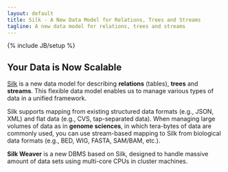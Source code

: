 ```yaml
---
layout: default
title: Silk - A New Data Model for Relations, Trees and Streams
tagline: A new data model for relations, trees and streams
---
```

{% include JB/setup %}


## Your Data is Now Scalable
[Silk](./) is a new data model for describing **relations** (tables), **trees** and **streams**. This flexible data model enables us to manage various types of data in a unified framework. 


Silk supports mapping from existing structured data formats (e.g., JSON, XML) and flat data (e.g., CVS, tap-separated data). When managing large volumes of data as in **genome sciences**, in which tera-bytes of data are commonly used, you can use stream-based mapping to Silk from biological data formats (e.g., BED, WIG, FASTA, SAM/BAM, etc.). 

**Silk Weaver** is a new DBMS based on Silk, designed to handle massive amount of data sets using multi-core CPUs in cluster machines. 

